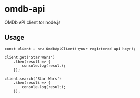 # omdb-api
OMDb API client for node.js

## Usage
````
const client = new OmdbApiClient(<your-registered-api-key>);

client.get('Star Wars')
    .then(result => {
        console.log(result);
    });

client.search('Star Wars')
    .then(result => {
        console.log(result);
    });
````
